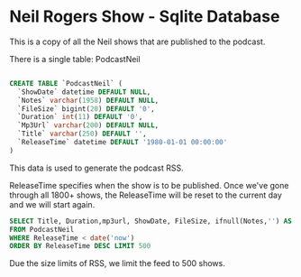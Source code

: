 # Neil Rogers Show - Sqlite Database

This is a copy of all the Neil shows that are published to the podcast.

There is a single table: PodcastNeil

```sql

CREATE TABLE `PodcastNeil` (
  `ShowDate` datetime DEFAULT NULL,
  `Notes` varchar(1958) DEFAULT NULL,
  `FileSize` bigint(20) DEFAULT '0',
  `Duration` int(11) DEFAULT '0',
  `Mp3Url` varchar(200) DEFAULT NULL,
  `Title` varchar(250) DEFAULT '',
  `ReleaseTime` datetime DEFAULT '1980-01-01 00:00:00'
)
```

This data is used to generate the podcast RSS.

ReleaseTime specifies when the show is to be published. Once we've gone through all 1800+ shows, the ReleaseTime will be reset to the current day and we will start again.

```sql
SELECT Title, Duration,mp3url, ShowDate, FileSize, ifnull(Notes,'') AS Notes, ReleaseTime
FROM PodcastNeil
WHERE ReleaseTime < date('now')
ORDER BY ReleaseTime DESC LIMIT 500
```

Due the size limits of RSS, we limit the feed to 500 shows.
